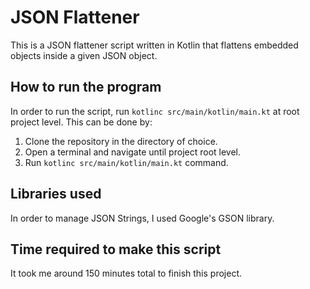 # JSON Flattener
This is a JSON flattener script written in Kotlin that flattens embedded objects inside a given JSON object.

## How to run the program
In order to run the script, run `kotlinc src/main/kotlin/main.kt` at root project level. This can be done by:
1. Clone the repository in the directory of choice.
2. Open a terminal and navigate until project root level.
3. Run `kotlinc src/main/kotlin/main.kt` command.

## Libraries used
In order to manage JSON Strings, I used Google's GSON library.

## Time required to make this script
It took me around 150 minutes total to finish this project.
